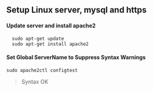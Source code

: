 ## Setup Linux server, mysql and https

#### Update server and install apache2

```
  sudo apt-get update
  sudo apt-get install apache2
```

#### Set Global ServerName to Suppress Syntax Warnings

```
sudo apache2ctl configtest
```
> Syntax OK
